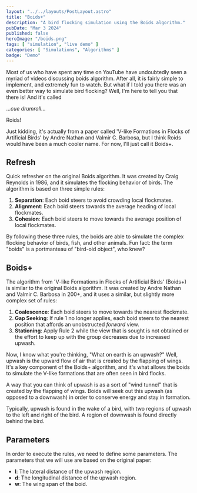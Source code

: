 ```yaml
---
layout: "../../layouts/PostLayout.astro"
title: "Boids+"
description: "A bird flocking simulation using the Boids algorithm."
pubDate: "Mar 3 2024"
published: false
heroImage: "/boids.png"
tags: [ "simulation", "live demo" ]
categories: [ "Simulations", "Algorithms" ]
badge: "Demo"
---
```


Most of us who have spent any time on YouTube have undoubtedly seen a myriad of videos discussing boids algorithm. After all, it is fairly simple to implement, and
extremely fun to watch. But what if I told you there was an even better way to simulate bird flocking? Well, I'm here to tell you that there is! And it's called

..._cue drumroll_...

Roids! 

Just kidding, it's actually from a paper called 'V-like Formations in Flocks of Artificial Birds' by Andre Nathan and Valmir C. Barbosa, but I think Roids would have been a much cooler name. For now, I'll just call it Boids+.

## Refresh

Quick refresher on the original Boids algorithm. It was created by Craig Reynolds in 1986, and it simulates the flocking behavior of birds. The algorithm is based on three simple rules:

1. **Separation**: Each boid steers to avoid crowding local flockmates.
2. **Alignment**: Each boid steers towards the average heading of local flockmates.
3. **Cohesion**: Each boid steers to move towards the average position of local flockmates.

By following these three rules, the boids are able to simulate the complex flocking behavior of birds, fish, and other animals. Fun fact: the term "boids" is a portmanteau of "bird-oid object", who knew?

## Boids+

The algorithm from 'V-like Formations in Flocks of Artificial Birds' (Boids+) is similar to the original Boids algorithm. It was created by Andre Nathan and Valmir C. Barbosa in 200+, and it uses a similar, but slightly more complex set of rules:

1. **Coalescence**: Each boid steers to move towards the nearest flockmate.
2. **Gap Seeking**: If rule 1 no longer applies, each boid steers to the nearest position that affords an unobstructed _forward_ view.
3. **Stationing**: Apply Rule 2 while the view that is sought is not obtained or the effort to keep up with the group decreases due to increased upwash.

Now, I know what you're thinking, "What on earth is an upwash?" Well, upwash is the upward flow of air that is created by the flapping of wings. It's a key component of the Boids+ algorithm, and it's what allows the boids to simulate the V-like formations that are often seen in bird flocks.

A way that you can think of upwash is as a sort of "wind tunnel" that is created by the flapping of wings. Boids will seek out this upwash (as opposed to a downwash) in order to conserve energy and stay in formation.

Typically, upwash is found in the wake of a bird, with two regions of upwash to the left and right of the bird. A region of downwash is found directly behind the bird.

## Parameters

In order to execute the rules, we need to define some parameters. The parameters that we will use are based on the original paper:

- **l**: The lateral distance of the upwash region.
- **d**: The longitudinal distance of the upwash region.
- **w**: The wing span of the boid.
